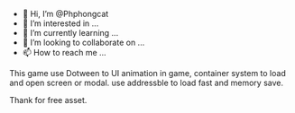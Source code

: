 - 👋 Hi, I’m @Phphongcat
- 👀 I’m interested in ...
- 🌱 I’m currently learning ...
- 💞️ I’m looking to collaborate on ...
- 📫 How to reach me ...

<!---
Phphongcat/Phphongcat is a ✨ special ✨ repository because its `README.md` (this file) appears on your GitHub profile.
You can click the Preview link to take a look at your changes.
--->

This game use Dotween to UI animation in game, container system to load and open screen or modal.
use addressble to load fast and memory save.


Thank for free asset.
